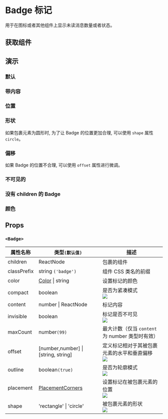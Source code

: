 # Badge 标记

用于在图标或者其他组件上显示未读消息数量或者状态。

## 获取组件

<!--{include:<import-guide>}-->

## 演示

### 默认

<!--{include:`basic.md`}-->

### 带内容

<!--{include:`content.md`}-->

### 位置

<!--{include:`placement.md`}-->

### 形状

如果包裹元素为圆形时, 为了让 Badge 的位置更加合理, 可以使用 `shape` 属性 `circle`。

<!--{include:`shape.md`}-->

### 偏移

如果 Badge 的位置不合理, 可以使用 `offset` 属性进行微调。

<!--{include:`offset.md`}-->

### 不可见的

<!--{include:`invisible.md`}-->

### 没有 children 的 Badge

<!--{include:`independent.md`}-->

### 颜色

<!--{include:`color.md`}-->

## Props

### `<Badge>`

| 属性名称    | 类型`(默认值)`                                      | 描述                                                      |
| ----------- | --------------------------------------------------- | --------------------------------------------------------- |
| children    | ReactNode                                           | 包裹的组件                                                |
| classPrefix | string `('badge')`                                  | 组件 CSS 类名的前缀                                       |
| color       | [Color](#code-ts-color-code) \| string              | 设置标记的颜色                                            |
| compact     | boolean                                             | 是否为紧凑模式<br/>![][6.0.0]                             |
| content     | number \| ReactNode                                 | 标记内容                                                  |
| invisible   | boolean                                             | 标记是否不可见<br/>![][6.0.0]                             |
| maxCount    | number`(99)`                                        | 最大计数（仅当 `content` 为 number 类型时有效）           |
| offset      | [number,number] \| [string, string]                 | 定义标记相对于其被包裹元素的水平和垂直偏移<br/>![][6.0.0] |
| outline     | boolean`(true)`                                     | 是否为轮廓模式<br/>![][6.0.0]                             |
| placement   | [PlacementCorners](#code-ts-placement-corners-code) | 设置标记在被包裹元素的位置<br/>![][6.0.0]                 |
| shape       | 'rectangle' \| 'circle'                             | 被包裹元素的形状<br/>![][6.0.0]                           |

<!--{include:(_common/types/color.md)}-->
<!--{include:(_common/types/placement-corners.md)}-->

[6.0.0]: https://img.shields.io/badge/>=-v6.0.0-blue
